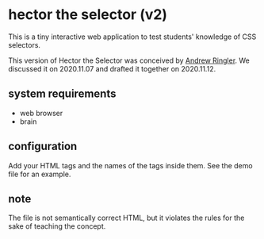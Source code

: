 # hector the selector (v2)

This is a tiny interactive web application to test students' knowledge of CSS selectors.

This version of Hector the Selector was conceived by [Andrew Ringler](https://github.com/andrewringler). We discussed it on 2020.11.07 and drafted it together on 2020.11.12.

## system requirements

+ web browser
+ brain

## configuration

Add your HTML tags and the names of the tags inside them. See the demo file for an example.

## note

The file is not semantically correct HTML, but it violates the rules for the sake of teaching the concept.
